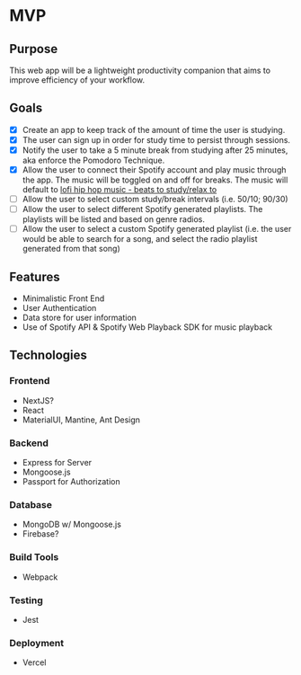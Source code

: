 # MVP

## Purpose

This web app will be a lightweight productivity companion that aims to improve efficiency of your workflow.

## Goals

- [x] Create an app to keep track of the amount of time the user is studying.
- [x] The user can sign up in order for study time to persist through sessions.
- [x] Notify the user to take a 5 minute break from studying after 25 minutes, aka enforce the Pomodoro Technique.
- [x] Allow the user to connect their Spotify account and play music through the app. The music will be toggled on and off for breaks.
  The music will default to [lofi hip hop music - beats to study/relax to](https://open.spotify.com/playlist/0vvXsWCC9xrXsKd4FyS8kM)
- [ ] Allow the user to select custom study/break intervals (i.e. 50/10; 90/30)
- [ ] Allow the user to select different Spotify generated playlists. The playlists will be listed and based on genre radios.
- [ ] Allow the user to select a custom Spotify generated playlist (i.e. the user would be able to search for a song, and select the radio playlist
  generated from that song)

## Features

- Minimalistic Front End
- User Authentication
- Data store for user information
- Use of Spotify API & Spotify Web Playback SDK for music playback

## Technologies

### Frontend

- NextJS?
- React
- MaterialUI, Mantine, Ant Design

### Backend

- Express for Server
- Mongoose.js
- Passport for Authorization

### Database

- MongoDB w/ Mongoose.js
- Firebase?

### Build Tools

- Webpack

### Testing

- Jest

### Deployment

- Vercel
